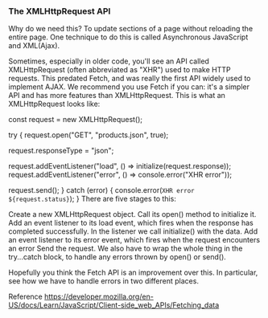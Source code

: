 ### The XMLHttpRequest API

Why do we need this?  To update sections of a page without reloading the entire page.  One technique to do this is called Asynchronous JavaScript and XML(Ajax).

Sometimes, especially in older code, you'll see an API called XMLHttpRequest (often abbreviated as "XHR") used to make HTTP requests. This predated Fetch, and was really the first API widely used to implement AJAX. We recommend you use Fetch if you can: it's a simpler API and has more features than XMLHttpRequest.  This is what an XMLHttpRequest  looks like: 


const request = new XMLHttpRequest();

try {
  request.open("GET", "products.json", true);

  request.responseType = "json";

  request.addEventListener("load", () => initialize(request.response));
  request.addEventListener("error", () => console.error("XHR error"));

  request.send();
} catch (error) {
  console.error(`XHR error ${request.status}`);
}
There are five stages to this:

Create a new XMLHttpRequest object.
Call its open() method to initialize it.
Add an event listener to its load event, which fires when the response has completed successfully. In the listener we call initialize() with the data.
Add an event listener to its error event, which fires when the request encounters an error
Send the request.
We also have to wrap the whole thing in the try...catch block, to handle any errors thrown by open() or send().

Hopefully you think the Fetch API is an improvement over this. In particular, see how we have to handle errors in two different places.

Reference https://developer.mozilla.org/en-US/docs/Learn/JavaScript/Client-side_web_APIs/Fetching_data